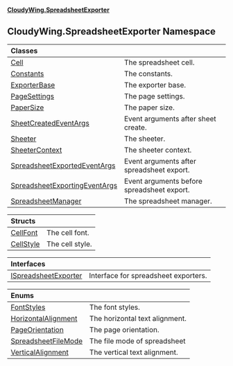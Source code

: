 #### [CloudyWing.SpreadsheetExporter](index.md 'index')

## CloudyWing.SpreadsheetExporter Namespace

| Classes | |
| :--- | :--- |
| [Cell](CloudyWing.SpreadsheetExporter.Cell.md 'CloudyWing.SpreadsheetExporter.Cell') | The spreadsheet cell. |
| [Constants](CloudyWing.SpreadsheetExporter.Constants.md 'CloudyWing.SpreadsheetExporter.Constants') | The constants. |
| [ExporterBase](CloudyWing.SpreadsheetExporter.ExporterBase.md 'CloudyWing.SpreadsheetExporter.ExporterBase') | The exporter base. |
| [PageSettings](CloudyWing.SpreadsheetExporter.PageSettings.md 'CloudyWing.SpreadsheetExporter.PageSettings') | The page settings. |
| [PaperSize](CloudyWing.SpreadsheetExporter.PaperSize.md 'CloudyWing.SpreadsheetExporter.PaperSize') | The paper size. |
| [SheetCreatedEventArgs](CloudyWing.SpreadsheetExporter.SheetCreatedEventArgs.md 'CloudyWing.SpreadsheetExporter.SheetCreatedEventArgs') | Event arguments after sheet create. |
| [Sheeter](CloudyWing.SpreadsheetExporter.Sheeter.md 'CloudyWing.SpreadsheetExporter.Sheeter') | The sheeter. |
| [SheeterContext](CloudyWing.SpreadsheetExporter.SheeterContext.md 'CloudyWing.SpreadsheetExporter.SheeterContext') | The sheeter context. |
| [SpreadsheetExportedEventArgs](CloudyWing.SpreadsheetExporter.SpreadsheetExportedEventArgs.md 'CloudyWing.SpreadsheetExporter.SpreadsheetExportedEventArgs') | Event arguments after spreadsheet export. |
| [SpreadsheetExportingEventArgs](CloudyWing.SpreadsheetExporter.SpreadsheetExportingEventArgs.md 'CloudyWing.SpreadsheetExporter.SpreadsheetExportingEventArgs') | Event arguments before spreadsheet export. |
| [SpreadsheetManager](CloudyWing.SpreadsheetExporter.SpreadsheetManager.md 'CloudyWing.SpreadsheetExporter.SpreadsheetManager') | The spreadsheet manager. |

| Structs | |
| :--- | :--- |
| [CellFont](CloudyWing.SpreadsheetExporter.CellFont.md 'CloudyWing.SpreadsheetExporter.CellFont') | The cell font. |
| [CellStyle](CloudyWing.SpreadsheetExporter.CellStyle.md 'CloudyWing.SpreadsheetExporter.CellStyle') | The cell style. |

| Interfaces | |
| :--- | :--- |
| [ISpreadsheetExporter](CloudyWing.SpreadsheetExporter.ISpreadsheetExporter.md 'CloudyWing.SpreadsheetExporter.ISpreadsheetExporter') | Interface for spreadsheet exporters. |

| Enums | |
| :--- | :--- |
| [FontStyles](CloudyWing.SpreadsheetExporter.FontStyles.md 'CloudyWing.SpreadsheetExporter.FontStyles') | The font styles. |
| [HorizontalAlignment](CloudyWing.SpreadsheetExporter.HorizontalAlignment.md 'CloudyWing.SpreadsheetExporter.HorizontalAlignment') | The horizontal text alignment. |
| [PageOrientation](CloudyWing.SpreadsheetExporter.PageOrientation.md 'CloudyWing.SpreadsheetExporter.PageOrientation') | The page orientation. |
| [SpreadsheetFileMode](CloudyWing.SpreadsheetExporter.SpreadsheetFileMode.md 'CloudyWing.SpreadsheetExporter.SpreadsheetFileMode') | The file mode of spreadsheet |
| [VerticalAlignment](CloudyWing.SpreadsheetExporter.VerticalAlignment.md 'CloudyWing.SpreadsheetExporter.VerticalAlignment') | The vertical text alignment. |
